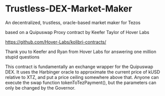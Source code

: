 # Trustless-DEX-Market-Maker
An decentralized, trustless, oracle-based market maker for Tezos

based on a Quipuswap Proxy contract by Keefer Taylor of Hover Labs

https://github.com/Hover-Labs/kolibri-contracts/

Thank you to Keefer and Ryan from Hover Labs for answering one million stupid questions

This contract is fundamentally an exchange wrapper for the Quipuswap DEX. It uses the Harbinger oracle to approximate the current price of kUSD relative to XTZ, and put a price ceiling somewhere above that. Anyone can execute the swap function tokenToTezPayment(), but the parameters can only be changed by the Governor.
